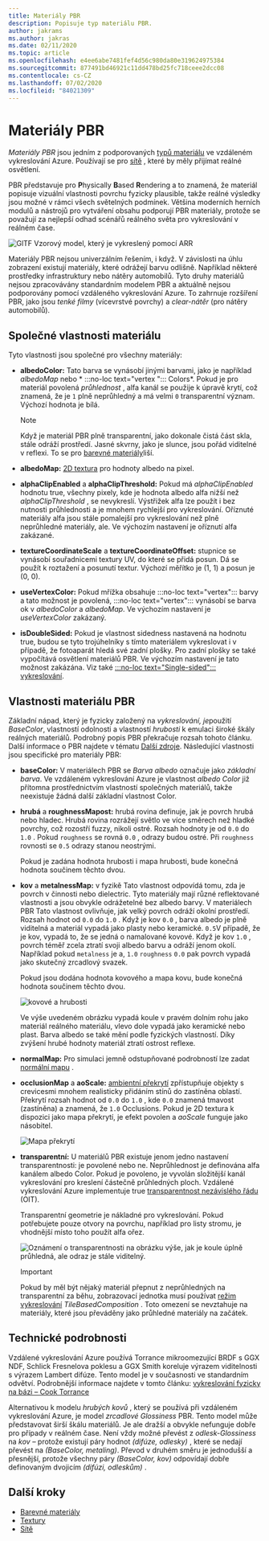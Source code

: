 ```yaml
---
title: Materiály PBR
description: Popisuje typ materiálu PBR.
author: jakrams
ms.author: jakras
ms.date: 02/11/2020
ms.topic: article
ms.openlocfilehash: e4ee6abe7481fef4d56c980da80e319624975384
ms.sourcegitcommit: 877491bd46921c11dd478bd25fc718ceee2dcc08
ms.contentlocale: cs-CZ
ms.lasthandoff: 07/02/2020
ms.locfileid: "84021309"
---
```

# <a name="pbr-materials"></a>Materiály PBR

*Materiály PBR* jsou jedním z podporovaných [typů materiálu](../../concepts/materials.md) ve vzdáleném vykreslování Azure. Používají se pro [sítě](../../concepts/meshes.md) , které by měly přijímat reálné osvětlení.

PBR představuje pro **P**hysically **B**ased **R**endering a to znamená, že materiál popisuje vizuální vlastnosti povrchu fyzicky plausible, takže reálné výsledky jsou možné v rámci všech světelných podmínek. Většina moderních herních modulů a nástrojů pro vytváření obsahu podporují PBR materiály, protože se považují za nejlepší odhad scénářů reálného světa pro vykreslování v reálném čase.

![GlTF Vzorový model, který je vykreslený pomocí ARR](media/helmet.png)

Materiály PBR nejsou univerzálním řešením, i když. V závislosti na úhlu zobrazení existují materiály, které odrážejí barvu odlišně. Například některé prostředky infrastruktury nebo nátěry automobilů. Tyto druhy materiálů nejsou zpracovávány standardním modelem PBR a aktuálně nejsou podporovány pomocí vzdáleného vykreslování Azure. To zahrnuje rozšíření PBR, jako jsou *tenké filmy* (vícevrstvé povrchy) a *clear-nátěr* (pro nátěry automobilů).

## <a name="common-material-properties"></a>Společné vlastnosti materiálu

Tyto vlastnosti jsou společné pro všechny materiály:

* **albedoColor:** Tato barva se vynásobí jinými barvami, jako je například *albedoMap* nebo * :::no-loc text="vertex "::: Colors*. Pokud je pro materiál povolená *průhlednost* , alfa kanál se použije k úpravě krytí, což znamená, že je `1` plně neprůhledný a má velmi `0` transparentní význam. Výchozí hodnota je bílá.

  > [!NOTE]
  > Když je materiál PBR plně transparentní, jako dokonale čistá část skla, stále odráží prostředí. Jasné skvrny, jako je slunce, jsou pořád viditelné v reflexi. To se pro [barevné materiály](color-materials.md)liší.

* **albedoMap:** [2D textura](../../concepts/textures.md) pro hodnoty albedo na pixel.

* **alphaClipEnabled** a **alphaClipThreshold:** Pokud má *alphaClipEnabled* hodnotu true, všechny pixely, kde je hodnota albedo alfa nižší než *alphaClipThreshold* , se nevykreslí. Výstřižek alfa lze použít i bez nutnosti průhlednosti a je mnohem rychlejší pro vykreslování. Oříznuté materiály alfa jsou stále pomalejší pro vykreslování než plně neprůhledné materiály, ale. Ve výchozím nastavení je oříznutí alfa zakázané.

* **textureCoordinateScale** a **textureCoordinateOffset:** stupnice se vynásobí souřadnicemi textury UV, do které se přidá posun. Dá se použít k roztažení a posunutí textur. Výchozí měřítko je (1, 1) a posun je (0, 0).

* **useVertexColor:** Pokud mřížka obsahuje :::no-loc text="vertex"::: barvy a tato možnost je povolená, :::no-loc text="vertex"::: vynásobí se barva ok v *albedoColor* a *albedoMap*. Ve výchozím nastavení je *useVertexColor* zakázaný.

* **isDoubleSided:** Pokud je vlastnost sidedness nastavená na hodnotu true, budou se tyto trojúhelníky s tímto materiálem vykreslovat i v případě, že fotoaparát hledá své zadní plošky. Pro zadní plošky se také vypočítává osvětlení materiálů PBR. Ve výchozím nastavení je tato možnost zakázána. Viz také [ :::no-loc text="Single-sided"::: vykreslování](single-sided-rendering.md).

## <a name="pbr-material-properties"></a>Vlastnosti materiálu PBR

Základní nápad, který je fyzicky založený na *vykreslování, je*použití *BaseColor*, vlastností odolnosti a vlastností *hrubosti* k emulaci široké škály reálných materiálů. Podrobný popis PBR překračuje rozsah tohoto článku. Další informace o PBR najdete v tématu [Další zdroje](http://www.pbr-book.org). Následující vlastnosti jsou specifické pro materiály PBR:

* **baseColor:** V materiálech PBR se *Barva albedo* označuje jako *základní barva*. Ve vzdáleném vykreslování Azure je vlastnost *albedo Color* již přítomna prostřednictvím vlastností společných materiálů, takže neexistuje žádná další základní vlastnost Color.

* **hrubá** a **roughnessMapost:** hrubá rovina definuje, jak je povrch hrubá nebo hladec. Hrubá rovina rozrážejí světlo ve více směrech než hladké povrchy, což rozostří fuzzy, nikoli ostré. Rozsah hodnoty je od `0.0` do `1.0` . Pokud `roughness` se rovná `0.0` , odrazy budou ostré. Při `roughness` rovnosti se `0.5` odrazy stanou neostrými.

  Pokud je zadána hodnota hrubosti i mapa hrubosti, bude konečná hodnota součinem těchto dvou.

* **kov** a **metalnessMap:** v fyzikě Tato vlastnost odpovídá tomu, zda je povrch v činnosti nebo dielectric. Tyto materiály mají různé reflektované vlastnosti a jsou obvykle odrážetelné bez albedo barvy. V materiálech PBR Tato vlastnost ovlivňuje, jak velký povrch odráží okolní prostředí. Rozsah hodnot od `0.0` do `1.0` . Když je kov `0.0` , barva albedo je plně viditelná a materiál vypadá jako plasty nebo keramické. `0.5`V případě, že je kov, vypadá to, že se jedná o namalované kovové. Když je kov `1.0` , povrch téměř zcela ztratí svoji albedo barvu a odráží jenom okolí. Například pokud `metalness` je a, `1.0` `roughness` `0.0` pak povrch vypadá jako skutečný zrcadlový svazek.

  Pokud jsou dodána hodnota kovového a mapa kovu, bude konečná hodnota součinem těchto dvou.

  ![kovové a hrubosti](./media/metalness-roughness.png)

  Ve výše uvedeném obrázku vypadá koule v pravém dolním rohu jako materiál reálného materiálu, vlevo dole vypadá jako keramické nebo plast. Barva albedo se také mění podle fyzických vlastností. Díky zvýšení hrubé hodnoty materiál ztratí ostrost reflexe.

* **normalMap:** Pro simulaci jemně odstupňované podrobností lze zadat [normální mapu](https://en.wikipedia.org/wiki/Normal_mapping) .

* **occlusionMap** a **aoScale:** [ambientní překrytí](https://en.wikipedia.org/wiki/Ambient_occlusion) zpřístupňuje objekty s crevicesmi mnohem realisticky přidáním stínů do zastíněna oblastí. Překrytí rozsah hodnot od `0.0` do `1.0` , kde `0.0` znamená tmavost (zastíněna) a znamená, že `1.0` Occlusions. Pokud je 2D textura k dispozici jako mapa překrytí, je efekt povolen a *aoScale* funguje jako násobitel.

  ![Mapa překrytí](./media/boom-box-ao2.gif)

* **transparentní:** U materiálů PBR existuje jenom jedno nastavení transparentnosti: je povolené nebo ne. Neprůhlednost je definována alfa kanálem albedo Color. Pokud je povoleno, je vyvolán složitější kanál vykreslování pro kreslení částečně průhledných ploch. Vzdálené vykreslování Azure implementuje true [transparentnost nezávislého řádu](https://en.wikipedia.org/wiki/Order-independent_transparency) (OIT).

  Transparentní geometrie je nákladné pro vykreslování. Pokud potřebujete pouze otvory na povrchu, například pro listy stromu, je vhodnější místo toho použít alfa ořez.

  ![Oznámení o transparentnosti na ](./media/transparency.png) obrázku výše, jak je koule úplně průhledná, ale odraz je stále viditelný.

  > [!IMPORTANT]
  > Pokud by měl být nějaký materiál přepnut z neprůhledných na transparentní za běhu, zobrazovací jednotka musí používat [režim vykreslování](../../concepts/rendering-modes.md) *TileBasedComposition* . Toto omezení se nevztahuje na materiály, které jsou převáděny jako průhledné materiály na začátek.

## <a name="technical-details"></a>Technické podrobnosti

Vzdálené vykreslování Azure používá Torrance mikroomezující BRDF s GGX NDF, Schlick Fresnelova poklesu a GGX Smith koreluje výrazem viditelnosti s výrazem Lambert difúze. Tento model je v současnosti ve standardním odvětví. Podrobnější informace najdete v tomto článku: [vykreslování fyzicky na bázi – Cook Torrance](http://www.codinglabs.net/article_physically_based_rendering_cook_torrance.aspx)

 Alternativou k modelu *hrubých kovů* , který se používá při vzdáleném vykreslování Azure, je model *zrcadlové Glossiness* PBR. Tento model může představovat širší škálu materiálů. Je ale dražší a obvykle nefunguje dobře pro případy v reálném čase.
Není vždy možné převést z *odlesk-Glossiness* na *kov –* protože existují páry hodnot *(difúze, odlesky)* , které se nedají převést na *(BaseColor, metaling)*. Převod v druhém směru je jednodušší a přesnější, protože všechny páry *(BaseColor, kov)* odpovídají dobře definovaným dvojicím *(difúzi, odleskům)* .

## <a name="next-steps"></a>Další kroky

* [Barevné materiály](color-materials.md)
* [Textury](../../concepts/textures.md)
* [Sítě](../../concepts/meshes.md)
